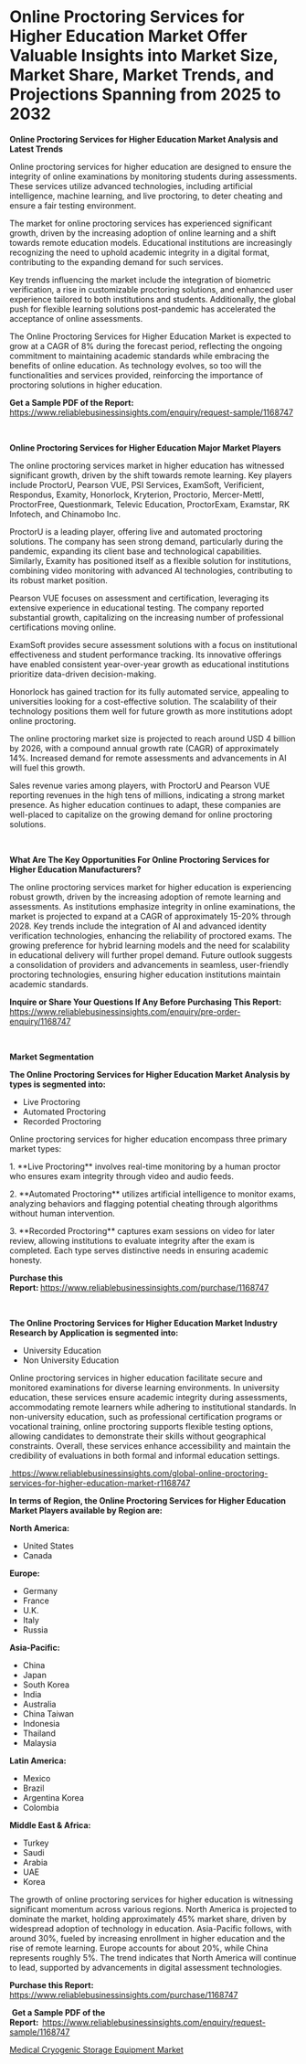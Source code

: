 <p><h1>Online Proctoring Services for Higher Education Market Offer Valuable Insights into Market Size, Market Share, Market Trends, and Projections Spanning from 2025 to 2032</h1></p><p><strong>Online Proctoring Services for Higher Education Market Analysis and Latest Trends</strong></p>
<p><p>Online proctoring services for higher education are designed to ensure the integrity of online examinations by monitoring students during assessments. These services utilize advanced technologies, including artificial intelligence, machine learning, and live proctoring, to deter cheating and ensure a fair testing environment. </p><p>The market for online proctoring services has experienced significant growth, driven by the increasing adoption of online learning and a shift towards remote education models. Educational institutions are increasingly recognizing the need to uphold academic integrity in a digital format, contributing to the expanding demand for such services. </p><p>Key trends influencing the market include the integration of biometric verification, a rise in customizable proctoring solutions, and enhanced user experience tailored to both institutions and students. Additionally, the global push for flexible learning solutions post-pandemic has accelerated the acceptance of online assessments. </p><p>The Online Proctoring Services for Higher Education Market is expected to grow at a CAGR of 8% during the forecast period, reflecting the ongoing commitment to maintaining academic standards while embracing the benefits of online education. As technology evolves, so too will the functionalities and services provided, reinforcing the importance of proctoring solutions in higher education.</p></p>
<p><strong>Get a Sample PDF of the Report:&nbsp;</strong> <a href="https://www.reliablebusinessinsights.com/enquiry/request-sample/1168747?utm_campaign=2274&utm_medium=2&utm_source=Github&utm_content=ia&utm_term=29032025&utm_id=online-proctoring-services-for-higher-education">https://www.reliablebusinessinsights.com/enquiry/request-sample/1168747</a></p>
<p>&nbsp;</p>
<p><strong>Online Proctoring Services for Higher Education Major Market Players</strong></p>
<p><p>The online proctoring services market in higher education has witnessed significant growth, driven by the shift towards remote learning. Key players include ProctorU, Pearson VUE, PSI Services, ExamSoft, Verificient, Respondus, Examity, Honorlock, Kryterion, Proctorio, Mercer-Mettl, ProctorFree, Questionmark, Televic Education, ProctorExam, Examstar, RK Infotech, and Chinamobo Inc.</p><p>ProctorU is a leading player, offering live and automated proctoring solutions. The company has seen strong demand, particularly during the pandemic, expanding its client base and technological capabilities. Similarly, Examity has positioned itself as a flexible solution for institutions, combining video monitoring with advanced AI technologies, contributing to its robust market position.</p><p>Pearson VUE focuses on assessment and certification, leveraging its extensive experience in educational testing. The company reported substantial growth, capitalizing on the increasing number of professional certifications moving online.</p><p>ExamSoft provides secure assessment solutions with a focus on institutional effectiveness and student performance tracking. Its innovative offerings have enabled consistent year-over-year growth as educational institutions prioritize data-driven decision-making.</p><p>Honorlock has gained traction for its fully automated service, appealing to universities looking for a cost-effective solution. The scalability of their technology positions them well for future growth as more institutions adopt online proctoring.</p><p>The online proctoring market size is projected to reach around USD 4 billion by 2026, with a compound annual growth rate (CAGR) of approximately 14%. Increased demand for remote assessments and advancements in AI will fuel this growth.</p><p>Sales revenue varies among players, with ProctorU and Pearson VUE reporting revenues in the high tens of millions, indicating a strong market presence. As higher education continues to adapt, these companies are well-placed to capitalize on the growing demand for online proctoring solutions.</p></p>
<p>&nbsp;</p>
<p><strong>What Are The Key Opportunities For Online Proctoring Services for Higher Education Manufacturers?</strong></p>
<p><p>The online proctoring services market for higher education is experiencing robust growth, driven by the increasing adoption of remote learning and assessments. As institutions emphasize integrity in online examinations, the market is projected to expand at a CAGR of approximately 15-20% through 2028. Key trends include the integration of AI and advanced identity verification technologies, enhancing the reliability of proctored exams. The growing preference for hybrid learning models and the need for scalability in educational delivery will further propel demand. Future outlook suggests a consolidation of providers and advancements in seamless, user-friendly proctoring technologies, ensuring higher education institutions maintain academic standards.</p></p>
<p><strong>Inquire or Share Your Questions If Any Before Purchasing This Report:</strong> <a href="https://www.reliablebusinessinsights.com/enquiry/pre-order-enquiry/1168747?utm_campaign=2274&utm_medium=2&utm_source=Github&utm_content=ia&utm_term=29032025&utm_id=online-proctoring-services-for-higher-education">https://www.reliablebusinessinsights.com/enquiry/pre-order-enquiry/1168747</a></p>
<p>&nbsp;</p>
<p><strong>Market Segmentation</strong></p>
<p><strong>The Online Proctoring Services for Higher Education Market Analysis by types is segmented into:</strong></p>
<p><ul><li>Live Proctoring</li><li>Automated Proctoring</li><li>Recorded Proctoring</li></ul></p>
<p><p>Online proctoring services for higher education encompass three primary market types: </p><p>1. **Live Proctoring** involves real-time monitoring by a human proctor who ensures exam integrity through video and audio feeds.</p><p>   </p><p>2. **Automated Proctoring** utilizes artificial intelligence to monitor exams, analyzing behaviors and flagging potential cheating through algorithms without human intervention.</p><p>3. **Recorded Proctoring** captures exam sessions on video for later review, allowing institutions to evaluate integrity after the exam is completed. Each type serves distinctive needs in ensuring academic honesty.</p></p>
<p><strong>Purchase this Report:&nbsp;</strong><a href="https://www.reliablebusinessinsights.com/purchase/1168747?utm_campaign=2274&utm_medium=2&utm_source=Github&utm_content=ia&utm_term=29032025&utm_id=online-proctoring-services-for-higher-education">https://www.reliablebusinessinsights.com/purchase/1168747</a></p>
<p>&nbsp;</p>
<p><strong>The Online Proctoring Services for Higher Education Market Industry Research by Application is segmented into:</strong></p>
<p><ul><li>University Education</li><li>Non University Education</li></ul></p>
<p><p>Online proctoring services in higher education facilitate secure and monitored examinations for diverse learning environments. In university education, these services ensure academic integrity during assessments, accommodating remote learners while adhering to institutional standards. In non-university education, such as professional certification programs or vocational training, online proctoring supports flexible testing options, allowing candidates to demonstrate their skills without geographical constraints. Overall, these services enhance accessibility and maintain the credibility of evaluations in both formal and informal education settings.</p></p>
<p><a href="https://www.reliablebusinessinsights.com/global-online-proctoring-services-for-higher-education-market-r1168747?utm_campaign=2274&utm_medium=2&utm_source=Github&utm_content=ia&utm_term=29032025&utm_id=online-proctoring-services-for-higher-education">&nbsp;https://www.reliablebusinessinsights.com/global-online-proctoring-services-for-higher-education-market-r1168747</a></p>
<p><strong>In terms of Region, the Online Proctoring Services for Higher Education Market Players available by Region are:</strong></p>
<p>
    <p> <strong> North America: </strong>
        <ul>
            <li>United States</li>
            <li>Canada</li>
        </ul>
        </p> 
    <p> <strong> Europe: </strong>
        <ul>
            <li>Germany</li>
            <li>France</li>
            <li>U.K.</li>
            <li>Italy</li>
            <li>Russia</li>
        </ul>
        </p> 
    <p> <strong> Asia-Pacific: </strong>
        <ul>
            <li>China</li>
            <li>Japan</li>
            <li>South Korea</li>
            <li>India</li>
            <li>Australia</li>
            <li>China Taiwan</li>
            <li>Indonesia</li>
            <li>Thailand</li>
            <li>Malaysia</li>
        </ul>
        </p> 
    <p> <strong> Latin America: </strong>
        <ul>
            <li>Mexico</li>
            <li>Brazil</li>
            <li>Argentina Korea</li>
            <li>Colombia</li>
        </ul>
        </p> 
    <p> <strong> Middle East & Africa: </strong>
        <ul>
            <li>Turkey</li>
            <li>Saudi</li>
            <li>Arabia</li>
            <li>UAE</li>
            <li>Korea</li>
        </ul>
    </p>
    </p>
<p><p>The growth of online proctoring services for higher education is witnessing significant momentum across various regions. North America is projected to dominate the market, holding approximately 45% market share, driven by widespread adoption of technology in education. Asia-Pacific follows, with around 30%, fueled by increasing enrollment in higher education and the rise of remote learning. Europe accounts for about 20%, while China represents roughly 5%. The trend indicates that North America will continue to lead, supported by advancements in digital assessment technologies.</p></p>
<p><strong>Purchase this Report: </strong><a href="https://www.reliablebusinessinsights.com/purchase/1168747?utm_campaign=2274&utm_medium=2&utm_source=Github&utm_content=ia&utm_term=29032025&utm_id=online-proctoring-services-for-higher-education">https://www.reliablebusinessinsights.com/purchase/1168747</a></p>
<p>&nbsp;<strong>Get a Sample PDF of the Report:&nbsp;&nbsp;</strong><a href="https://www.reliablebusinessinsights.com/enquiry/request-sample/1168747?utm_campaign=2274&utm_medium=2&utm_source=Github&utm_content=ia&utm_term=29032025&utm_id=online-proctoring-services-for-higher-education">https://www.reliablebusinessinsights.com/enquiry/request-sample/1168747</a></p>
<p><strong></strong></p>
<p><p><a href="https://github.com/AngelaWalsh696/Market-Research-Report-List-2/blob/main/medical-cryogenic-storage-equipment-market.md?utm_campaign=2274&utm_medium=2&utm_source=Github&utm_content=ia&utm_term=29032025&utm_id=online-proctoring-services-for-higher-education">Medical Cryogenic Storage Equipment Market</a></p></p>